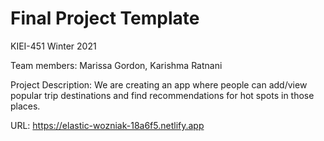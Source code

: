 # Final Project Template

KIEI-451 Winter 2021


Team members: Marissa Gordon, Karishma Ratnani

Project Description: We are creating an app where people can add/view popular trip destinations and find recommendations for hot spots in those places. 

URL: https://elastic-wozniak-18a6f5.netlify.app
